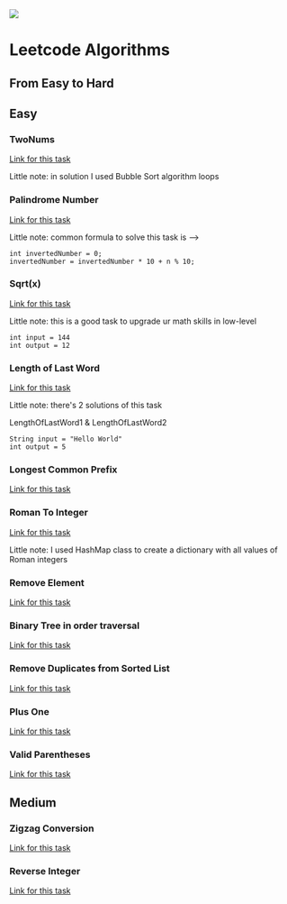 <img src="https://pic3.zhimg.com/v2-e1425095196ac03e4c781a42be0cdc26_180x120.jpg">
<h1>Leetcode Algorithms</h1>

<h2>From Easy to Hard</h2>

<h2>Easy</h2>
<h3>TwoNums</h3>
<a href="https://leetcode.com/problems/two-sum/">Link for this task</a>
<p>Little note: in solution I used Bubble Sort algorithm loops</p>

<h3>Palindrome Number</h3>
<a href="https://leetcode.com/problems/palindrome-number/">Link for this task</a>
<p>Little note: common formula to solve this task is --> </p>
<code>int invertedNumber = 0;</code><br>
<code>invertedNumber = invertedNumber * 10 + n % 10;</code>

<h3>Sqrt(x)</h3>
<a href="https://leetcode.com/problems/sqrtx/description/">Link for this task</a>
<p>Little note: this is a good task to upgrade ur math skills in low-level</p>
<code>int input = 144</code><br>
<code>int output = 12</code>

<h3>Length of Last Word</h3>
<a href="https://leetcode.com/problems/length-of-last-word/description/">Link for this task</a>
<p>Little note: there's 2 solutions of this task</p>
<p>LengthOfLastWord1 & LengthOfLastWord2</p>
<code>String input = "Hello World"</code><br>
<code>int output = 5</code>

<h3>Longest Common Prefix</h3>
<a href="https://leetcode.com/problems/longest-common-prefix/">Link for this task</a>

<h3>Roman To Integer</h3>
<a href="https://leetcode.com/problems/roman-to-integer/description/">Link for this task</a>
<p>Little note: I used HashMap class to create a dictionary with all values of Roman integers</p>

<h3>Remove Element</h3>
<a href="https://leetcode.com/problems/remove-element/">Link for this task</a>

<h3>Binary Tree in order traversal</h3>
<a href="https://leetcode.com/problems/binary-tree-inorder-traversal/description/">Link for this task</a>

<h3>Remove Duplicates from Sorted List</h3>
<a href="https://leetcode.com/problems/remove-duplicates-from-sorted-list/description/">Link for this task</a>

<h3>Plus One</h3>
<a href="https://leetcode.com/problems/plus-one/description/">Link for this task</a>

<h3>Valid Parentheses</h3>
<a href="https://leetcode.com/problems/valid-parentheses/description/">Link for this task</a>

<h2>Medium</h2>
<h3>Zigzag Conversion</h3>
<a href="https://leetcode.com/problems/zigzag-conversion/">Link for this task</a>

<h3>Reverse Integer</h3>
<a href="https://leetcode.com/problems/reverse-integer/description/">Link for this task</a>
